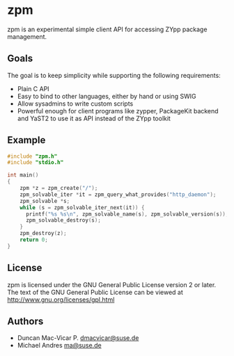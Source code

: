 
# zpm

zpm is an experimental simple client API for accessing ZYpp package management.

## Goals

The goal is to keep simplicity while supporting the following requirements:

* Plain C API
* Easy to bind to other languages, either by hand or using SWIG
* Allow sysadmins to write custom scripts
* Powerful enough for client programs like zypper, PackageKit backend and
  YaST2 to use it as API instead of the ZYpp toolkit

## Example

```C
#include "zpm.h"
#include "stdio.h"

int main()
{
    zpm *z = zpm_create("/");
    zpm_solvable_iter *it = zpm_query_what_provides("http_daemon");
    zpm_solvable *s;
    while (s = zpm_solvable_iter_next(it)) {
      printf("%s %s\n", zpm_solvable_name(s), zpm_solvable_version(s));
      zpm_solvable_destroy(s);
    }
    zpm_destroy(z);
    return 0;
}
```

## License

zpm is licensed under the GNU General Public License version 2
or later. The text of the GNU General Public License can be viewed at
http://www.gnu.org/licenses/gpl.html

## Authors

* Duncan Mac-Vicar P. <dmacvicar@suse.de>
* Michael Andres <ma@suse.de>

